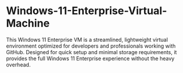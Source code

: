 # Windows-11-Enterprise-Virtual-Machine
This Windows 11 Enterprise VM is a streamlined, lightweight virtual environment optimized for developers and professionals working with GitHub. Designed for quick setup and minimal storage requirements, it provides the full Windows 11 Enterprise experience without the heavy overhead. 
